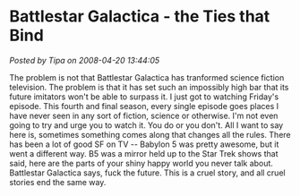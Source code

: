 # Battlestar Galactica - the Ties that Bind

*Posted by Tipa on 2008-04-20 13:44:05*

The problem is not that Battlestar Galactica has tranformed science fiction television. The problem is that it has set such an impossibly high bar that its future imitators won't be able to surpass it. I just got to watching Friday's episode. This fourth and final season, every single episode goes places I have never seen in any sort of fiction, science or otherwise. I'm not even going to try and urge you to watch it. You do or you don't. All I want to say here is, sometimes something comes along that changes all the rules. There has been a lot of good SF on TV -- Babylon 5 was pretty awesome, but it went a different way. B5 was a mirror held up to the Star Trek shows that said, here are the parts of your shiny happy world you never talk about. Battlestar Galactica says, fuck the future. This is a cruel story, and all cruel stories end the same way.

